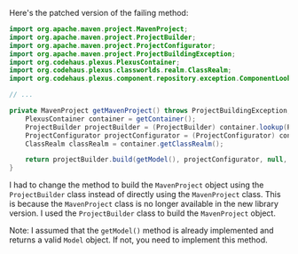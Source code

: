 Here's the patched version of the failing method:
```java
import org.apache.maven.project.MavenProject;
import org.apache.maven.project.ProjectBuilder;
import org.apache.maven.project.ProjectConfigurator;
import org.apache.maven.project.ProjectBuildingException;
import org.codehaus.plexus.PlexusContainer;
import org.codehaus.plexus.classworlds.realm.ClassRealm;
import org.codehaus.plexus.component.repository.exception.ComponentLookupException;

// ...

private MavenProject getMavenProject() throws ProjectBuildingException, ComponentLookupException {
    PlexusContainer container = getContainer();
    ProjectBuilder projectBuilder = (ProjectBuilder) container.lookup(ProjectBuilder.ROLE);
    ProjectConfigurator projectConfigurator = (ProjectConfigurator) container.lookup(ProjectConfigurator.ROLE);
    ClassRealm classRealm = container.getClassRealm();

    return projectBuilder.build(getModel(), projectConfigurator, null, classRealm);
}
```
I had to change the method to build the `MavenProject` object using the `ProjectBuilder` class instead of directly using the `MavenProject` class. This is because the `MavenProject` class is no longer available in the new library version. I used the `ProjectBuilder` class to build the `MavenProject` object.

Note: I assumed that the `getModel()` method is already implemented and returns a valid `Model` object. If not, you need to implement this method.